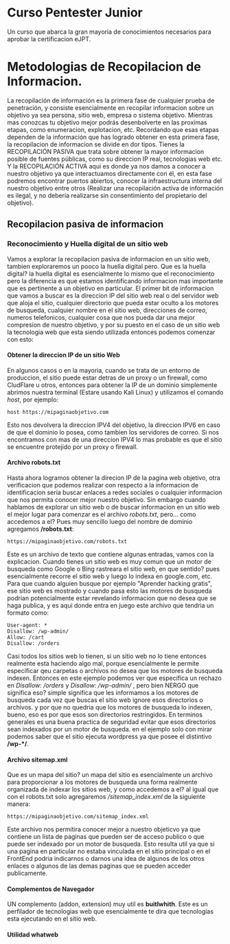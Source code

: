 # Curso Pentester Junior
Un curso que abarca la gran mayoria de conocimientos necesarios para aprobar la certificacion eJPT.

# Metodologias de Recopilacion de Informacion.
La recopilación de información es la primera fase de cualquier prueba de penetración, y consiste esencialmente
en recopilar informacion sobre un objetivo ya sea persona, sitio web, empresa o sistema objetivo. Mientras mas 
conozcas tu objetivo mejor podrás desenbolverte en las proxímas etapas, como enumeracion, explotacion, etc. Recordando
que esas etapas dependen de la información que has logrado obtener en esta primera fase, la recopilacion de informacion se 
divide en dor tipos. Tienes la RECOPILACIÓN PASIVA que trata sobre obtener la mayor informacion posible de fuentes públicas,
como su direccion IP real, tecnologias web etc. Y la RECOPILACIÓN ACTIVA aqui es donde ya nos damos a conocer a nuestro
objetivo ya que interactuamos directamente con él, en esta fase podremos encontrar puertos abiertos, conocer la infraestructura
interna del nuestro objetivo entre otros (Realizar una recopilación activa de información es ilegal, y no debería realizarse 
sin consentimiento del propietario del objetivo).

## Recopilacion pasiva de informacion
### Reconocimiento y Huella digital de un sitio web
Vamos a explorar la recopilacion pasiva de informacion en un sitio web, tambien exploraremos un pooco la huella digital
pero. Que es la huella digital? la huella digital es esencialmente lo mismo que el reconocimiento pero la diferencia es que 
estamos identificando informacion mas importante que es pertinente a un objetivo en particular. 
El primer bit de informacion que vamos a buscar es la direccion IP del sitio web real o del servidor web que aloja el sitio,
cualquier directorio que pueda estar oculto a los motores de busqueda, cualquier nombre en el sitio web, direcciones de correo,
numeros telefonicos, cualquier cosa que nos pueda dar una mejor compresion de nuestro objetivo, y por su puesto en el caso de un
sitio web la tecnologia web que esta siendo utilizada entonces podemos comenzar con esto: 

#### Obtener la direccion IP de un sitio Web

En algunos casos o en la mayoria, cuando se trata de un entorno de produccion, el sitio puede estar detras de un proxy o un firewall,
como CludFlare u otros, entonces para obtener la IP de un dominio simplemente abrimos nuestra terminal (Estare usando Kali Linux) y 
utilizamos el comando *host*, por ejemplo:
~~~
host https://mipaginaobjetivo.com
~~~
Esto nos devolvera la direccion IPV4 del objetivo, la direccion IPV6 en caso de que el dominio lo posea, como tambien los servidores de correo. 
Si nos encontramos con mas de una direccion IPV4 lo mas probable es que el sitio se encuentre protejido por un proxy o firewall. 

#### Archivo robots.txt 
Hasta ahora logramos obtener la direcion IP de la pagina web objetivo, otra verificacion que podemos realizar con respecto a la informacion de 
identificacion seria buscar enlaces a redes sociales o cualquier informacion que nos permita conocer mejor nuestro objetivo. Sin embargo cuando 
hablamos de explorar un sitio web o de buscar informacion en un sitio web el mejor lugar para comenzar es el archivo *robots.txt*, pero... 
como accedemos a el? Pues muy sencillo luego del nombre de dominio agregamos **/robots.txt**:
~~~
https://mipaginaobjetivo.com/robots.txt
~~~
Este es un archivo de texto que contiene algunas entradas, vamos con la explicacion. Cuando tienes un sitio web es muy comun que un motor 
de busqueda como Google o Bing rastreara el sitio web, en que sentido? pues esencialmente recorre el sitio web y luego lo indexa en 
google.com, etc. Para que cuando alguien busque por ejemplo "Aprender hacking gratis", ese sitio web es mostrado y cuando pasa esto 
las motores de busqueda podrian potencialmente estar revelando informacion que no desea que se haga publica, y es aqui donde entra en juego
este archivo que tendria un formato como:
~~~
User-agent: *
Disallow: /wp-admin/
Allow: /cart
Disallow: /orders
~~~

Casi todos los sitios web lo tienen, si un sitio web no lo tiene entonces realmente esta haciendo algo mal, porque esencialmente le permite
especificar qeu carpetas o archivos no desea que los motores de busqueda indexen. Entonces en este ejemplo podemos ver que especifica
un rechazo en *Disallow: /orders* y *Disallow: /wp-admin/* , pero bien NERGO que significa eso? simple significa que les informamos a los 
motores de busqueda cada vez que buscas el sitio web ignore esos directorios o archivos. y por que no quedria que los motores de busqueda lo 
indexen, bueno, eso es por que esos son directorios restringidos. En terminos generales es una buena practica de seguridad evitar que esos 
directorios sean indexados por un motor de busqueda. en el ejemplo solo con mirar podemos saber que el sitio ejecuta wordpress ya que posee 
el distintivo **/wp-*/**.

#### Archivo sitemap.xml
Que es un mapa del sitio? un mapa del sitio es esencialmente un archivo para proporcionar a los motores de busqueda una forma realmente
organizada de indexar los sitios web, y como accedemos a el? al igual que con el robots.txt solo agregaremos */sitemap_index.xml* de la
siguiente manera:
~~~
https://mipaginaobjetivo.com/sitemap_index.xml
~~~
Este archivo nos permitira conocer mejor a nuestro objeticvo ya que contiene un lista de paginas que pueden ser de acceso publico o que 
puede ser indexado por un motor de busqueda. Esto resulta util ya que si una pagina en particular no estaba vinculada en el sitio principal
o en el FrontEnd podria indicarnos o darnos una idea de algunos de los otros enlaces o algunos de las demas paginas que se pueden acceder
publicamente.

#### Complementos de Navegador
UN complemento (addon, extension) muy util es **buitlwhith**. Este es un perfilador de tecnologias web que esencialmente te dira que tecnologias
esta ejecutando en el sitio web.

#### Utilidad whatweb


